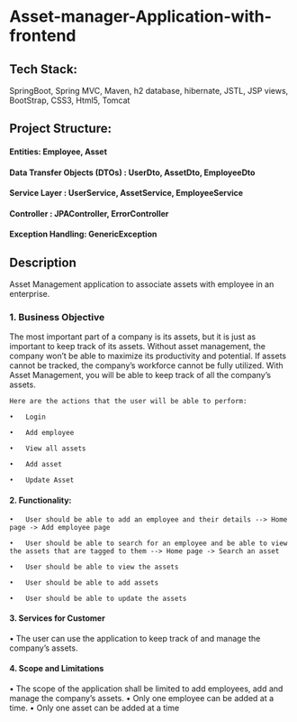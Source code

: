 # Asset-manager-Application-with-frontend

## Tech Stack:
SpringBoot, Spring MVC, Maven, h2 database, hibernate, JSTL, JSP views, BootStrap, CSS3, Html5, Tomcat

## Project Structure:

#### Entities: Employee, Asset
#### Data Transfer Objects (DTOs) : UserDto, AssetDto, EmployeeDto
#### Service Layer : UserService, AssetService, EmployeeService
#### Controller : JPAController, ErrorController
#### Exception Handling: GenericException

## Description

Asset Management application to associate assets with employee in an enterprise.

### 1.	Business Objective
The most important part of a company is its assets, but it is just as important to keep track of its assets. Without asset management, the company won’t be able to maximize its productivity and potential. If assets cannot be tracked, the company’s workforce cannot be fully utilized. With Asset Management, you will be able to keep track of all the company’s assets.

    Here are the actions that the user will be able to perform:

    •	Login

    •	Add employee

    •	View all assets

    •	Add asset

    •	Update Asset

#### 2.	Functionality:

    •	User should be able to add an employee and their details --> Home page -> Add employee page

    •	User should be able to search for an employee and be able to view the assets that are tagged to them --> Home page -> Search an asset

    •	User should be able to view the assets

    •	User should be able to add assets 

    •	User should be able to update the assets


#### 3.	Services for Customer
•	The user can use the application to keep track of and manage the company’s assets.

#### 4.	Scope and Limitations
•	The scope of the application shall be limited to add employees, add and manage the company’s assets.
•	Only one employee can be added at a time.
•	Only one asset can be added at a time

